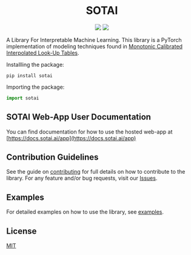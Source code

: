 <h1 align="center">SOTAI</h1>

<p align='center'>
<a href="https://pypi.org/project/sotai/"><img src="https://img.shields.io/pypi/v/sotai" /></a>
<a href="https://github.com/SOTAI-Labs/sotai/actions/workflows/tests.yml" ><img src="https://github.com/SOTAI-Labs/sotai/actions/workflows/tests.yml/badge.svg?branch=main" /></a>
</p>

A Library For Interpretable Machine Learning. This library is a PyTorch implementation of modeling techniques found in [Monotonic Calibrated Interpolated Look-Up Tables](https://jmlr.org/papers/volume17/15-243/15-243.pdf).

Installling the package:

```shell
pip install sotai
```

Importing the package:

```python
import sotai
```

## SOTAI Web-App User Documentation

You can find documentation for how to use the hosted web-app at [https://docs.sotai.ai/app](https://docs.sotai.ai/app)

## Contribution Guidelines

See the guide on [contributing](https://github.com/SOTAI-Labs/sotai/blob/main/docs/CONTRIBUTING.md) for full details on how to contribute to the library. For any feature and/or bug requests, visit our [Issues](https://github.com/SOTAI-Labs/sotai/issues).

## Examples

For detailed examples on how to use the library, see [examples](https://github.com/SOTAI-Labs/sotai/tree/main/docs/examples).

## License

[MIT](https://github.com/SOTAI-Labs/sotai/blob/main/LICENSE)
